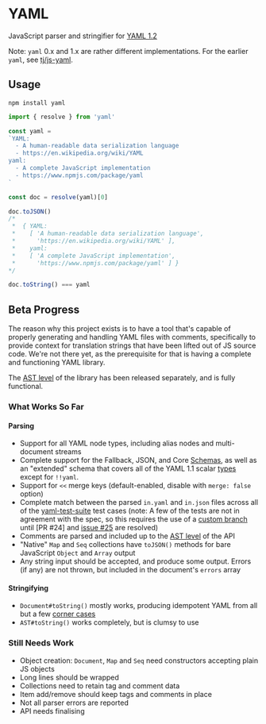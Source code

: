 # YAML

JavaScript parser and stringifier for [YAML 1.2](http://yaml.org/)

Note: `yaml` 0.x and 1.x are rather different implementations. For the earlier `yaml`, see [tj/js-yaml](https://github.com/tj/js-yaml).


## Usage

```
npm install yaml
```

```js
import { resolve } from 'yaml'

const yaml =
`YAML:
  - A human-readable data serialization language
  - https://en.wikipedia.org/wiki/YAML
yaml:
  - A complete JavaScript implementation
  - https://www.npmjs.com/package/yaml
`

const doc = resolve(yaml)[0]

doc.toJSON()
/*
 *  { YAML:
 *    [ 'A human-readable data serialization language',
 *      'https://en.wikipedia.org/wiki/YAML' ],
 *    yaml:
 *    [ 'A complete JavaScript implementation',
 *      'https://www.npmjs.com/package/yaml' ] }
*/

doc.toString() === yaml
```


## Beta Progress

The reason why this project exists is to have a tool that's capable of properly generating and handling YAML files with comments, specifically to provide context for translation strings that have been lifted out of JS source code. We're not there yet, as the prerequisite for that is having a complete and functioning YAML library.

The [AST level] of the library has been released separately, and is fully functional.


### What Works So Far

#### Parsing
- Support for all YAML node types, including alias nodes and multi-document streams
- Complete support for the Fallback, JSON, and Core [Schemas], as well as an "extended" schema that covers all of the YAML 1.1 scalar [types] except for `!!yaml`.
- Support for `<<` merge keys (default-enabled, disable with `merge: false` option)
- Complete match between the parsed `in.yaml` and `in.json` files across all of the [yaml-test-suite] test cases (note: A few of the tests are not in agreement with the spec, so this requires the use of a [custom branch] until [PR #24] and [issue #25] are resolved)
- Comments are parsed and included up to the [AST level] of the API
- "Native" `Map` and `Seq` collections have `toJSON()` methods for bare JavaScript `Object` and `Array` output
- Any string input should be accepted, and produce some output. Errors (if any) are not thrown, but included in the document's `errors` array

[Schemas]: http://www.yaml.org/spec/1.2/spec.html#Schema
[types]: http://yaml.org/type/
[yaml-test-suite]: https://github.com/yaml/yaml-test-suite
[custom branch]: https://github.com/eemeli/yaml-test-suite/tree/fixed-data
[PR #25]: https://github.com/yaml/yaml-test-suite/pull/24
[issue #25]: https://github.com/yaml/yaml-test-suite/issues/25
[AST level]: https://www.npmjs.com/package/raw-yaml

#### Stringifying
- `Document#toString()` mostly works, producing idempotent YAML from all but a few [corner cases]
- `AST#toString()` works completely, but is clumsy to use

[corner cases]: https://github.com/eemeli/yaml/commit/b237e55e00071700ae02a748dff3a857cea8674a


### Still Needs Work

- Object creation: `Document`, `Map` and `Seq` need constructors accepting plain JS objects
- Long lines should be wrapped
- Collections need to retain tag and comment data
- Item add/remove should keep tags and comments in place
- Not all parser errors are reported
- API needs finalising
